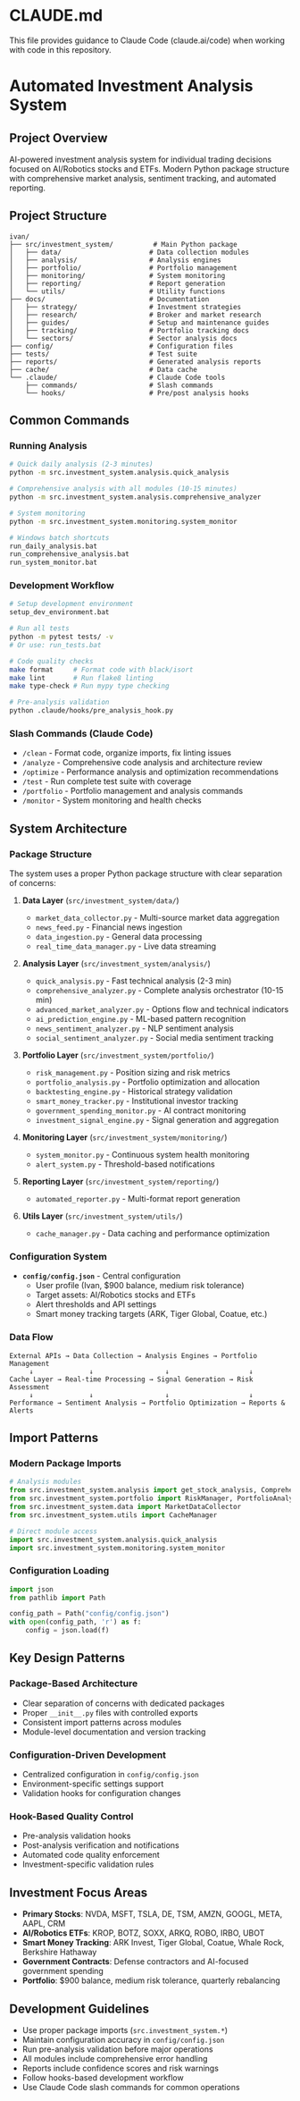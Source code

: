 # CLAUDE.md

This file provides guidance to Claude Code (claude.ai/code) when working with code in this repository.

# Automated Investment Analysis System

## Project Overview
AI-powered investment analysis system for individual trading decisions focused on AI/Robotics stocks and ETFs. Modern Python package structure with comprehensive market analysis, sentiment tracking, and automated reporting.

## Project Structure

```
ivan/
├── src/investment_system/          # Main Python package
│   ├── data/                      # Data collection modules
│   ├── analysis/                  # Analysis engines
│   ├── portfolio/                 # Portfolio management
│   ├── monitoring/                # System monitoring
│   ├── reporting/                 # Report generation
│   └── utils/                     # Utility functions
├── docs/                          # Documentation
│   ├── strategy/                  # Investment strategies
│   ├── research/                  # Broker and market research
│   ├── guides/                    # Setup and maintenance guides
│   ├── tracking/                  # Portfolio tracking docs
│   └── sectors/                   # Sector analysis docs
├── config/                        # Configuration files
├── tests/                         # Test suite
├── reports/                       # Generated analysis reports
├── cache/                         # Data cache
└── .claude/                       # Claude Code tools
    ├── commands/                  # Slash commands
    └── hooks/                     # Pre/post analysis hooks
```

## Common Commands

### Running Analysis
```bash
# Quick daily analysis (2-3 minutes)
python -m src.investment_system.analysis.quick_analysis

# Comprehensive analysis with all modules (10-15 minutes)  
python -m src.investment_system.analysis.comprehensive_analyzer

# System monitoring
python -m src.investment_system.monitoring.system_monitor

# Windows batch shortcuts
run_daily_analysis.bat
run_comprehensive_analysis.bat
run_system_monitor.bat
```

### Development Workflow
```bash
# Setup development environment
setup_dev_environment.bat

# Run all tests
python -m pytest tests/ -v
# Or use: run_tests.bat

# Code quality checks
make format     # Format code with black/isort
make lint       # Run flake8 linting
make type-check # Run mypy type checking

# Pre-analysis validation
python .claude/hooks/pre_analysis_hook.py
```

### Slash Commands (Claude Code)
- `/clean` - Format code, organize imports, fix linting issues
- `/analyze` - Comprehensive code analysis and architecture review
- `/optimize` - Performance analysis and optimization recommendations
- `/test` - Run complete test suite with coverage
- `/portfolio` - Portfolio management and analysis commands
- `/monitor` - System monitoring and health checks

## System Architecture

### Package Structure
The system uses a proper Python package structure with clear separation of concerns:

1. **Data Layer** (`src/investment_system/data/`)
   - `market_data_collector.py` - Multi-source market data aggregation
   - `news_feed.py` - Financial news ingestion
   - `data_ingestion.py` - General data processing
   - `real_time_data_manager.py` - Live data streaming

2. **Analysis Layer** (`src/investment_system/analysis/`)
   - `quick_analysis.py` - Fast technical analysis (2-3 min)
   - `comprehensive_analyzer.py` - Complete analysis orchestrator (10-15 min)
   - `advanced_market_analyzer.py` - Options flow and technical indicators
   - `ai_prediction_engine.py` - ML-based pattern recognition
   - `news_sentiment_analyzer.py` - NLP sentiment analysis
   - `social_sentiment_analyzer.py` - Social media sentiment tracking

3. **Portfolio Layer** (`src/investment_system/portfolio/`)
   - `risk_management.py` - Position sizing and risk metrics
   - `portfolio_analysis.py` - Portfolio optimization and allocation
   - `backtesting_engine.py` - Historical strategy validation
   - `smart_money_tracker.py` - Institutional investor tracking
   - `government_spending_monitor.py` - AI contract monitoring
   - `investment_signal_engine.py` - Signal generation and aggregation

4. **Monitoring Layer** (`src/investment_system/monitoring/`)
   - `system_monitor.py` - Continuous system health monitoring
   - `alert_system.py` - Threshold-based notifications

5. **Reporting Layer** (`src/investment_system/reporting/`)
   - `automated_reporter.py` - Multi-format report generation

6. **Utils Layer** (`src/investment_system/utils/`)
   - `cache_manager.py` - Data caching and performance optimization

### Configuration System
- **`config/config.json`** - Central configuration
  - User profile (Ivan, $900 balance, medium risk tolerance)
  - Target assets: AI/Robotics stocks and ETFs
  - Alert thresholds and API settings
  - Smart money tracking targets (ARK, Tiger Global, Coatue, etc.)

### Data Flow
```
External APIs → Data Collection → Analysis Engines → Portfolio Management
     ↓              ↓                  ↓                    ↓
Cache Layer → Real-time Processing → Signal Generation → Risk Assessment
     ↓              ↓                  ↓                    ↓  
Performance → Sentiment Analysis → Portfolio Optimization → Reports & Alerts
```

## Import Patterns

### Modern Package Imports
```python
# Analysis modules
from src.investment_system.analysis import get_stock_analysis, ComprehensiveAnalyzer
from src.investment_system.portfolio import RiskManager, PortfolioAnalyzer
from src.investment_system.data import MarketDataCollector
from src.investment_system.utils import CacheManager

# Direct module access
import src.investment_system.analysis.quick_analysis
import src.investment_system.monitoring.system_monitor
```

### Configuration Loading
```python
import json
from pathlib import Path

config_path = Path("config/config.json")
with open(config_path, 'r') as f:
    config = json.load(f)
```

## Key Design Patterns

### Package-Based Architecture
- Clear separation of concerns with dedicated packages
- Proper `__init__.py` files with controlled exports
- Consistent import patterns across modules
- Module-level documentation and version tracking

### Configuration-Driven Development
- Centralized configuration in `config/config.json`
- Environment-specific settings support
- Validation hooks for configuration changes

### Hook-Based Quality Control
- Pre-analysis validation hooks
- Post-analysis verification and notifications
- Automated code quality enforcement
- Investment-specific validation rules

## Investment Focus Areas
- **Primary Stocks**: NVDA, MSFT, TSLA, DE, TSM, AMZN, GOOGL, META, AAPL, CRM
- **AI/Robotics ETFs**: KROP, BOTZ, SOXX, ARKQ, ROBO, IRBO, UBOT
- **Smart Money Tracking**: ARK Invest, Tiger Global, Coatue, Whale Rock, Berkshire Hathaway
- **Government Contracts**: Defense contractors and AI-focused government spending
- **Portfolio**: $900 balance, medium risk tolerance, quarterly rebalancing

## Development Guidelines
- Use proper package imports (`src.investment_system.*`)
- Maintain configuration accuracy in `config/config.json`
- Run pre-analysis validation before major operations
- All modules include comprehensive error handling
- Reports include confidence scores and risk warnings
- Follow hooks-based development workflow
- Use Claude Code slash commands for common operations